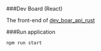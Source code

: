 ###Dev Board (React)

The front-end of [dev_boar_api_rust](https://github.com/goto-eof/dev_board_api_rust)

###Run application

```sh
npm run start
```
